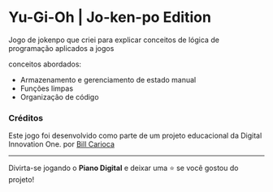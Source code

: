 # Yu-Gi-Oh | Jo-ken-po Edition

Jogo de jokenpo que criei para explicar conceitos de lógica de programação aplicados a jogos

conceitos abordados:

- Armazenamento e gerenciamento de estado manual
- Funções limpas
- Organização de código

### Créditos

Este jogo foi desenvolvido como parte de um projeto educacional da Digital Innovation One. por [Bill Carioca](https://www.linkedin.com/in/billcarioca/)

---

Divirta-se jogando o **Piano Digital**  e deixar uma ⭐️ se você gostou do projeto!
